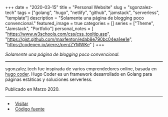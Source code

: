 +++ 
date = "2020-03-15"
title = "Personal Website"
slug = "sgonzalez-tech"
tags = ["golang", "hugo", "netlify", "github", "jamstack", "serverless", "template"]
description = "Solamente una página de blogging poco convencional."
featured_image = true
categories = []
series = ["Theme", "Jamstack", "Portfolio"]
personal_notes = [
    "https://www.w3schools.com/css/css_tooltip.asp",
    "https://gist.github.com/maxfenton/edab8e790bc04ea1ee1e",
    "https://codepen.io/ajerez/pen/ZYMWKe"
]
+++

<p>
    <em>Solamente una página de blogging poco convencional.</em>
</p>
<hr>
<p>
    sgonzalez.tech fue inspirada de varios emprendedores online, basada en <a href="https://github.com/luizdepra/hugo-coder/">hugo coder</a>. Hugo Coder es un framework desarrollado en Golang para páginas estáticas y soluciones serverless.
</p>
<p>
    Publicado en Marzo 2020.
</p>
<hr>
<ul>
    <li><i class="fa fa-terminal"></i>&nbsp; <a href="/">Visitar</a></li>
    <li><i class="fa fa-download"></i>&nbsp; <a href="#" class="disabled-link">Código fuente</a></li>
</ul>